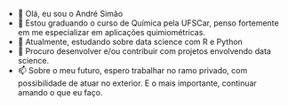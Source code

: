 - 👋 Olá, eu sou o André Simão
- 👀 Estou graduando o curso de Química pela UFSCar, penso fortemente em me especializar em aplicações quimiométricas. 
- 🌱 Atualmente, estudando sobre data science com R e Python
- 💞️ Procuro desenvolver e/ou contribuir com projetos envolvendo data science.
- 📫 Sobre o meu futuro, espero trabalhar no ramo privado, com possibilidade de atuar no exterior. E o mais importante, continuar amando o que eu faço.

<!---
AndreSimao-alms/AndreSimao-alms is a ✨ special ✨ repository because its `README.md` (this file) appears on your GitHub profile.
You can click the Preview link to take a look at your changes.
--->
